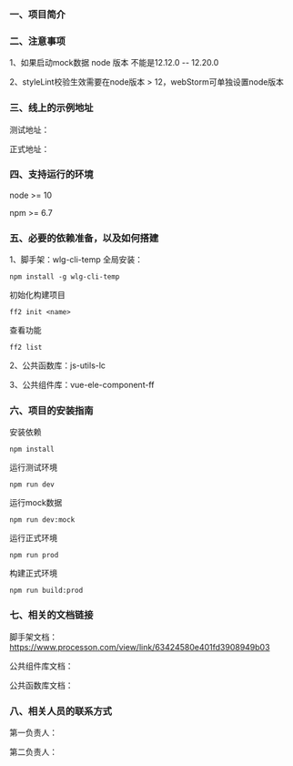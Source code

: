 ### 一、项目简介

### 二、注意事项
1、如果启动mock数据 node 版本 不能是12.12.0 -- 12.20.0

2、styleLint校验生效需要在node版本 > 12，webStorm可单独设置node版本

### 三、线上的示例地址
测试地址：

正式地址：

### 四、支持运行的环境
node >= 10

npm >= 6.7

### 五、必要的依赖准备，以及如何搭建
1、脚手架：wlg-cli-temp
全局安装：
```angular2html
npm install -g wlg-cli-temp
```
初始化构建项目
```
ff2 init <name>
```
查看功能
```angular2html
ff2 list
```
2、公共函数库：js-utils-lc

3、公共组件库：vue-ele-component-ff

### 六、项目的安装指南
安装依赖
```
npm install
```
运行测试环境
```angular2html
npm run dev
```
运行mock数据
```angular2html
npm run dev:mock
```
运行正式环境
```angular2html
npm run prod
```
构建正式环境
```angular2html
npm run build:prod
```

### 七、相关的文档链接
脚手架文档：https://www.processon.com/view/link/63424580e401fd3908949b03

公共组件库文档：

公共函数库文档：
### 八、相关人员的联系方式
第一负责人：

第二负责人：
